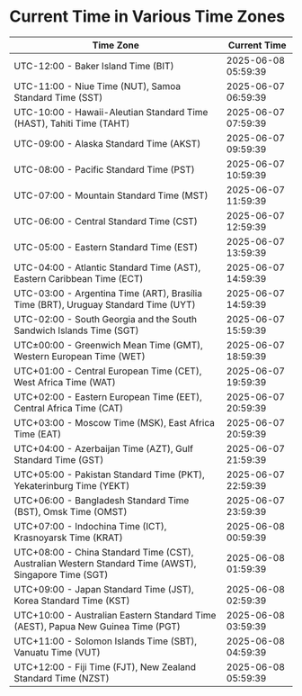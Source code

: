 # Current Time in Various Time Zones

| Time Zone | Current Time |
|-----------|--------------|
| UTC-12:00 - Baker Island Time (BIT) | 2025-06-08 05:59:39 |
| UTC-11:00 - Niue Time (NUT), Samoa Standard Time (SST) | 2025-06-07 06:59:39 |
| UTC-10:00 - Hawaii-Aleutian Standard Time (HAST), Tahiti Time (TAHT) | 2025-06-07 07:59:39 |
| UTC-09:00 - Alaska Standard Time (AKST) | 2025-06-07 09:59:39 |
| UTC-08:00 - Pacific Standard Time (PST) | 2025-06-07 10:59:39 |
| UTC-07:00 - Mountain Standard Time (MST) | 2025-06-07 11:59:39 |
| UTC-06:00 - Central Standard Time (CST) | 2025-06-07 12:59:39 |
| UTC-05:00 - Eastern Standard Time (EST) | 2025-06-07 13:59:39 |
| UTC-04:00 - Atlantic Standard Time (AST), Eastern Caribbean Time (ECT) | 2025-06-07 14:59:39 |
| UTC-03:00 - Argentina Time (ART), Brasília Time (BRT), Uruguay Standard Time (UYT) | 2025-06-07 14:59:39 |
| UTC-02:00 - South Georgia and the South Sandwich Islands Time (SGT) | 2025-06-07 15:59:39 |
| UTC±00:00 - Greenwich Mean Time (GMT), Western European Time (WET) | 2025-06-07 18:59:39 |
| UTC+01:00 - Central European Time (CET), West Africa Time (WAT) | 2025-06-07 19:59:39 |
| UTC+02:00 - Eastern European Time (EET), Central Africa Time (CAT) | 2025-06-07 20:59:39 |
| UTC+03:00 - Moscow Time (MSK), East Africa Time (EAT) | 2025-06-07 20:59:39 |
| UTC+04:00 - Azerbaijan Time (AZT), Gulf Standard Time (GST) | 2025-06-07 21:59:39 |
| UTC+05:00 - Pakistan Standard Time (PKT), Yekaterinburg Time (YEKT) | 2025-06-07 22:59:39 |
| UTC+06:00 - Bangladesh Standard Time (BST), Omsk Time (OMST) | 2025-06-07 23:59:39 |
| UTC+07:00 - Indochina Time (ICT), Krasnoyarsk Time (KRAT) | 2025-06-08 00:59:39 |
| UTC+08:00 - China Standard Time (CST), Australian Western Standard Time (AWST), Singapore Time (SGT) | 2025-06-08 01:59:39 |
| UTC+09:00 - Japan Standard Time (JST), Korea Standard Time (KST) | 2025-06-08 02:59:39 |
| UTC+10:00 - Australian Eastern Standard Time (AEST), Papua New Guinea Time (PGT) | 2025-06-08 03:59:39 |
| UTC+11:00 - Solomon Islands Time (SBT), Vanuatu Time (VUT) | 2025-06-08 04:59:39 |
| UTC+12:00 - Fiji Time (FJT), New Zealand Standard Time (NZST) | 2025-06-08 05:59:39 |
